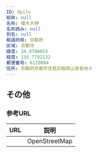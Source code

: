 ```yaml
---
ID: dyilv
総称: null
名称: 榎木大神
名称読み: null
別名: null
都道府県: 京都府
区域: 京都市
緯度: 34.9700053
経度: 135.7792132
郵便番号: 6120804
住所: 京都府京都市伏見区稲荷山官有地４
---
```


## その他

### 参考URL

| URL | 説明          |
| --- | ------------- |
|     | OpenStreetMap |
